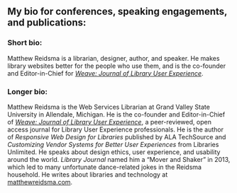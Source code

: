 ## My bio for conferences, speaking engagements, and publications:

### Short bio:

Matthew Reidsma is a librarian, designer, author, and speaker. He makes library websites better for the people who use them, and is the co-founder and Editor-in-Chief for [*Weave: Journal of Library User Experience*](http://weaveux.org). 

### Longer bio:

Matthew Reidsma is the Web Services Librarian at Grand Valley State University in Allendale, Michigan. He is the co-founder and Editor-in-Chief of [*Weave: Journal of Library User Experience*](http://weaveux.org), a peer-reviewed, open access journal for Library User Experience professionals. He is the author of *Responsive Web Design for Libraries* published by ALA TechSource and *Customizing Vendor Systems for Better User Experiences* from Libraries Unlimited. He speaks about design ethics, user experience, and usability around the world. *Library Journal* named him a “Mover and Shaker” in 2013, which led to many unfortunate dance-related jokes in the Reidsma household. He writes about libraries and technology at [matthewreidsma.com](https://matthewreidsma.com).
